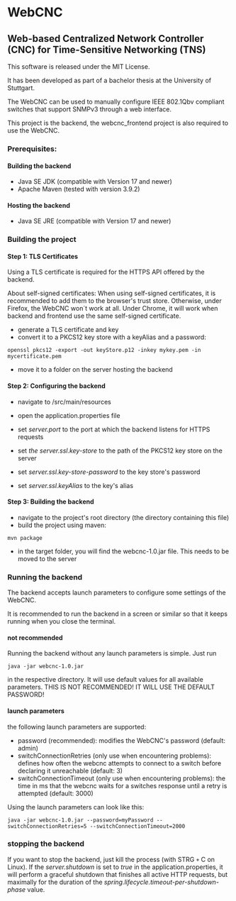 # WebCNC
## Web-based Centralized Network Controller (CNC) for Time-Sensitive Networking (TNS)

This software is released under the MIT License. 

It has been developed as part of a bachelor thesis at the University of Stuttgart.

The WebCNC can be used to manually configure IEEE 802.1Qbv compliant switches that support SNMPv3 through a web interface. 

This project is the backend, the webcnc_frontend project is also required to use the WebCNC.

### Prerequisites:

#### Building the backend

- Java SE JDK (compatible with Version 17 and newer)
- Apache Maven (tested with version 3.9.2)

#### Hosting the backend

- Java SE JRE (compatible with Version 17 and newer)

### Building the project

#### Step 1: TLS Certificates

Using a TLS certificate is required for the HTTPS API offered by the backend.

About self-signed certificates: When using self-signed certificates, it is recommended to add them to the browser's trust store. 
Otherwise, under Firefox, the WebCNC won´t work at all. Under Chrome, it will work when backend and frontend use the same self-signed certificate.

- generate a TLS certificate and key
- convert it to a PKCS12 key store with a keyAlias and a password:
```
openssl pkcs12 -export -out keyStore.p12 -inkey mykey.pem -in mycertificate.pem
```
- move it to a folder on the server hosting the backend

#### Step 2: Configuring the backend

- navigate to /src/main/resources
- open the application.properties file

- set *server.port* to the port at which the backend listens for HTTPS requests
- set *the server.ssl.key-store* to the path of the PKCS12 key store on the server
- set *server.ssl.key-store-password* to the key store's password
- set *server.ssl.keyAlias* to the key's alias

#### Step 3: Building the backend

- navigate to the project's root directory (the directory containing this file)
- build the project using maven:
```
mvn package
```

- in the target folder, you will find the webcnc-1.0.jar file. This needs to be moved to the server

### Running the backend

The backend accepts launch parameters to configure some settings of the WebCNC.

It is recommended to run the backend in a screen or similar so that it keeps running when you close the terminal.

#### not recommended

Running the backend without any launch parameters is simple. Just run 
```
java -jar webcnc-1.0.jar
```
in the respective directory. It will use default values for all available parameters.
THIS IS NOT RECOMMENDED! IT WILL USE THE DEFAULT PASSWORD!

#### launch parameters

the following launch parameters are supported:

- password (recommended): modifies the WebCNC's password (default: admin)
- switchConnectionRetries (only use when encountering problems): defines how often the webcnc attempts to connect to a switch before declaring it unreachable (default: 3)
- switchConnectionTimeout (only use when encountering problems): the time in ms that the webcnc waits for a switches response until a retry is attempted (default: 3000)

Using the launch parameters can look like this:
```
java -jar webcnc-1.0.jar --password=myPassword --switchConnectionRetries=5 --switchConnectionTimeout=2000
```

### stopping the backend

If you want to stop the backend, just kill the process (with STRG `+` C on Linux).
If the *server.shutdown* is set to *true* in the application.properties, it will perform a graceful shutdown that finishes all active HTTP requests, but maximally for the duration of the *spring.lifecycle.timeout-per-shutdown-phase* value.
